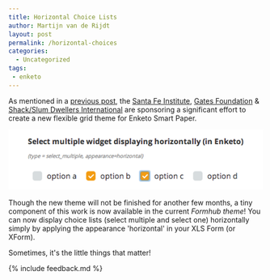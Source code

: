 ```yaml
---
title: Horizontal Choice Lists
author: Martijn van de Rijdt
layout: post
permalink: /horizontal-choices
categories:
  - Uncategorized
tags:
 - enketo
---
```


As mentioned in a [previous post](http://blog.enketo.org/sponsorships-2013/), the [Santa Fe Institute](http://www.santafe.edu/), [Gates Foundation](http://www.gatesfoundation.org/) & [Shack/Slum Dwellers International](http://www.sdinet.org/) are sponsoring a significant effort to create a new flexible grid theme for Enketo Smart Paper. 

![Horizontal Choices](../files/2014/01/horizontal-choices.png "Horizontal Choices")

Though the new theme will not be finished for another few months, a tiny component of this work is now available in the current _Formhub theme_! You can now display choice lists (select multiple and select one) horizontally simply by applying the appearance 'horizontal' in your XLS Form (or XForm).

Sometimes, it's the little things that matter!

{% include feedback.md %}

